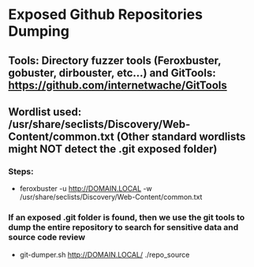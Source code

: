 # Exposed Github Repositories Dumping

## Tools: Directory fuzzer tools (Feroxbuster, gobuster, dirbouster, etc...) and GitTools: https://github.com/internetwache/GitTools

## Wordlist used: /usr/share/seclists/Discovery/Web-Content/common.txt (Other standard wordlists might NOT detect the .git exposed folder)

### Steps:

 - feroxbuster -u http://DOMAIN.LOCAL -w /usr/share/seclists/Discovery/Web-Content/common.txt

### If an exposed .git folder is found, then we use the git tools to dump the entire repository to search for sensitive data and source code review

 - git-dumper.sh http://DOMAIN.LOCAL/ ./repo_source
